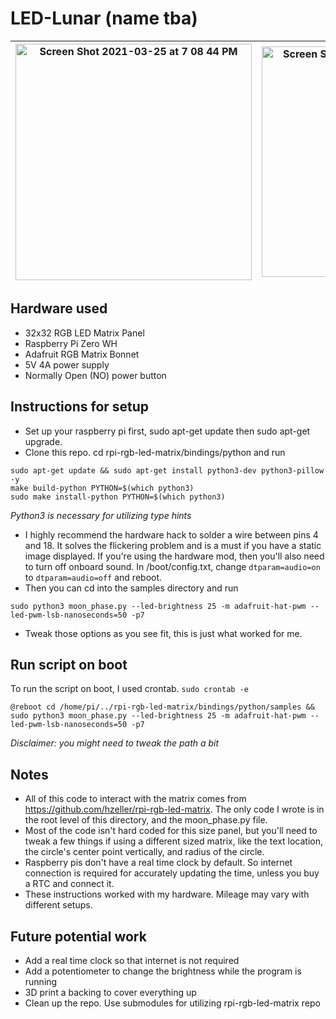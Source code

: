 # LED-Lunar (name tba)

|<img width="378" alt="Screen Shot 2021-03-25 at 7 08 44 PM" src="https://user-images.githubusercontent.com/24940289/112554918-98ed4300-8d9d-11eb-9c1b-a25d4d1f805a.png">|<img width="369" alt="Screen Shot 2021-03-25 at 7 09 02 PM" src="https://user-images.githubusercontent.com/24940289/112554920-9ab70680-8d9d-11eb-900e-de987798fa4f.png">|
|-----|-----|

## Hardware used

- 32x32 RGB LED Matrix Panel
- Raspberry Pi Zero WH
- Adafruit RGB Matrix Bonnet
- 5V 4A power supply
- Normally Open (NO) power button

## Instructions for setup

- Set up your raspberry pi first, sudo apt-get update then sudo apt-get upgrade.
- Clone this repo. cd rpi-rgb-led-matrix/bindings/python and run
```
sudo apt-get update && sudo apt-get install python3-dev python3-pillow -y
make build-python PYTHON=$(which python3)
sudo make install-python PYTHON=$(which python3)
```
<i>Python3 is necessary for utilizing type hints</i>

- I highly recommend the hardware hack to solder a wire between pins 4 and 18. It solves the flickering problem and is a must if you have a static image displayed. If you're using the hardware mod, then you'll also need to turn off onboard sound. In /boot/config.txt, change `dtparam=audio=on` to `dtparam=audio=off` and reboot.
- Then you can cd into the samples directory and run
```
sudo python3 moon_phase.py --led-brightness 25 -m adafruit-hat-pwm --led-pwm-lsb-nanoseconds=50 -p7
```
- Tweak those options as you see fit, this is just what worked for me.

## Run script on boot
To run the script on boot, I used crontab.
`sudo crontab -e`
```
@reboot cd /home/pi/../rpi-rgb-led-matrix/bindings/python/samples && sudo python3 moon_phase.py --led-brightness 25 -m adafruit-hat-pwm --led-pwm-lsb-nanoseconds=50 -p7
```

<i>Disclaimer: you might need to tweak the path a bit </i>

## Notes
- All of this code to interact with the matrix comes from https://github.com/hzeller/rpi-rgb-led-matrix. The only code I wrote is in the root level of this directory, and the moon_phase.py file.
- Most of the code isn't hard coded for this size panel, but you'll need to tweak a few things if using a different sized matrix, like the text location, the circle's center point vertically, and radius of the circle.
- Raspberry pis don't have a real time clock by default. So internet connection is required for accurately updating the time, unless you buy a RTC and connect it.
- These instructions worked with my hardware. Mileage may vary with different setups.

## Future potential work
- Add a real time clock so that internet is not required
- Add a potentiometer to change the brightness while the program is running
- 3D print a backing to cover everything up
- Clean up the repo. Use submodules for utilizing rpi-rgb-led-matrix repo
